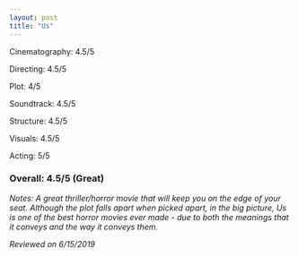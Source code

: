 ```yaml
---
layout: post
title: "Us"
---
```


Cinematography: 4.5/5

Directing: 4.5/5

Plot: 4/5

Soundtrack: 4.5/5

Structure: 4.5/5

Visuals: 4.5/5

Acting: 5/5

### Overall: 4.5/5 (Great)

*Notes: A great thriller/horror movie that will keep you on the edge of your seat. Although the plot falls apart when picked apart, in the big picture, Us is one of the best horror movies ever made - due to both the meanings that it conveys and the way it conveys them.*

*Reviewed on 6/15/2019*
